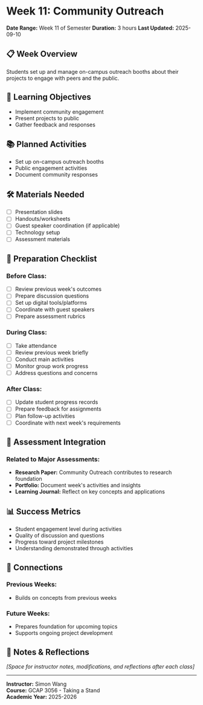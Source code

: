 # Week 11: Community Outreach

**Date Range:** Week 11 of Semester
**Duration:** 3 hours
**Last Updated:** 2025-09-10

## 📋 Week Overview

Students set up and manage on-campus outreach booths about their projects to engage with peers and the public.

## 🎯 Learning Objectives

- Implement community engagement
- Present projects to public
- Gather feedback and responses


## 📚 Planned Activities

- Set up on-campus outreach booths
- Public engagement activities
- Document community responses


## 🛠️ Materials Needed

- [ ] Presentation slides
- [ ] Handouts/worksheets  
- [ ] Guest speaker coordination (if applicable)
- [ ] Technology setup
- [ ] Assessment materials

## 📝 Preparation Checklist

### Before Class:
- [ ] Review previous week's outcomes
- [ ] Prepare discussion questions
- [ ] Set up digital tools/platforms
- [ ] Coordinate with guest speakers
- [ ] Prepare assessment rubrics

### During Class:
- [ ] Take attendance
- [ ] Review previous week briefly
- [ ] Conduct main activities
- [ ] Monitor group work progress
- [ ] Address questions and concerns

### After Class:
- [ ] Update student progress records
- [ ] Prepare feedback for assignments
- [ ] Plan follow-up activities
- [ ] Coordinate with next week's requirements

## 🎯 Assessment Integration

### Related to Major Assessments:
- **Research Paper:** Community Outreach contributes to research foundation
- **Portfolio:** Document week's activities and insights  
- **Learning Journal:** Reflect on key concepts and applications

## 📊 Success Metrics

- Student engagement level during activities
- Quality of discussion and questions
- Progress toward project milestones
- Understanding demonstrated through activities

## 🔗 Connections

### Previous Weeks:
- Builds on concepts from previous weeks

### Future Weeks:  
- Prepares foundation for upcoming topics
- Supports ongoing project development

## 📌 Notes & Reflections

*[Space for instructor notes, modifications, and reflections after each class]*

---

**Instructor:** Simon Wang  
**Course:** GCAP 3056 - Taking a Stand  
**Academic Year:** 2025-2026
